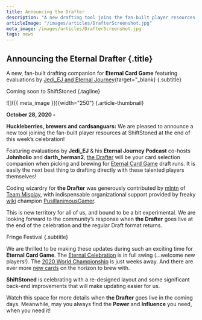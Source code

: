 ```yaml
---
title: Announcing the Drafter
description: "A new drafting tool joins the fan-built player resources for **Eternal Card Game** at **ShiftStoned**. Featuring evaluations by **Jedi_EJ** and **Eternal Journey**."
articleImage: "/images/articles/DrafterScreenshot.jpg"
meta_image: /images/articles/DrafterScreenshot.jpg
tags: news
---
```

## Announcing the Eternal Drafter {.title}

A new, fan-built drafting companion for <strong>Eternal Card Game</strong> featuring evaluations by [Jedi_EJ and Eternal Journey][EJ]{target="_blank}
{.subtitle}

Coming soon to ShiftStoned
{.tagline}

  [EJ]: /drafter/EternalJourney/

![]({{ meta_image }}){width="250"}
{.article-thumbnail}

<strong>October 28, 2020 - </strong>

<strong>Huckleberries, brewers and cardsanguars:</strong>
  We are pleased to announce a new tool joining the fan-built player resources at ShiftStoned at the end of this week’s celebration!

  Featuring evaluations by <strong>Jedi_EJ</strong> & his <strong>Eternal Journey Podcast</strong> co-hosts <strong>Johnholio</strong> and <strong>darth_herman2</strong>, <a href="https://www.shiftstoned.com/drafter/" target="_blank">the Drafter</a> will be your card selection companion when picking and brewing for <a href="https://www.direwolfdigital.com/eternal/" target="_blank">Eternal Card Game</a> draft runs. It is easily the next best thing to drafting directly with these talented players themselves!

  Coding wizardry for <strong>the Drafter</strong> was generously contributed by <a href="https://twitter.com/jaredmellentine" target="_blank">mlntn</a> of <a href="https://themisplay.com/" target="_blank">Team Misplay</a>, with indispensable organizational support provided by freaky <a href="https://eternalcardgame.fandom.com/wiki/Eternal_Card_Game_Wiki" target="_blank">wiki</a> champion <a href="https://www.reddit.com/user/PusillanimousGamer/" target="_blank">PusillanimousGamer</a>.

  This is new territory for all of us, and bound to be a bit experimental. We are looking forward to the community’s response when <strong>the Drafter</strong> goes live at the end of the celebration and the regular Draft format returns.

Fringe Festival
{.subtitle}

  We are thrilled to be making these updates during such an exciting time for <strong>Eternal Card Game</strong>. The <a href="https://www.direwolfdigital.com/news/eternal-celebration/" target="_blank">Eternal Celebration</a> is in full swing (...welcome new players!). The <a href="https://www.direwolfdigital.com/news/play-for-50000-in-the-eternal-world-championship/" target="_blank">2020 World Championship</a> is just weeks away. And there are ever more <a href="https://www.direwolfdigital.com/news/bastion-rising/" target="_blank">new cards</a> on the horizon to brew with.

  <strong>ShiftStoned</strong> is celebrating with a re-designed layout and some significant back-end improvements that will make updating easier for us.

  Watch this space for more details when <strong>the Drafter</strong> goes live in the coming days. Meanwhile, may you always find the <strong>Power</strong> and <strong>Influence</strong> you need, when you need it!
